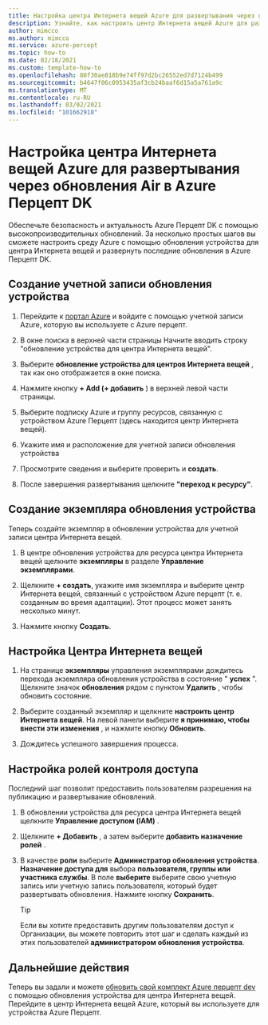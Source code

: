 ```yaml
---
title: Настройка центра Интернета вещей Azure для развертывания через обновления Air
description: Узнайте, как настроить центр Интернета вещей Azure для развертывания обновлений по воздуху в Azure Перцепт DK.
author: mimcco
ms.author: mimcco
ms.service: azure-percept
ms.topic: how-to
ms.date: 02/18/2021
ms.custom: template-how-to
ms.openlocfilehash: 80f30ae818b9e74ff97d2bc26552ed7d7124b499
ms.sourcegitcommit: b4647f06c0953435af3cb24baaf6d15a5a761a9c
ms.translationtype: MT
ms.contentlocale: ru-RU
ms.lasthandoff: 03/02/2021
ms.locfileid: "101662918"
---
```

# <a name="how-to-set-up-azure-iot-hub-to-deploy-over-the-air-updates-to-your-azure-percept-dk"></a>Настройка центра Интернета вещей Azure для развертывания через обновления Air в Azure Перцепт DK
Обеспечьте безопасность и актуальность Azure Перцепт DK с помощью высокопроизводительных обновлений. За несколько простых шагов вы сможете настроить среду Azure с помощью обновления устройства для центра Интернета вещей и развернуть последние обновления в Azure Перцепт DK.

## <a name="create-a-device-update-account"></a>Создание учетной записи обновления устройства

1. Перейдите к [портал Azure](https://portal.azure.com) и войдите с помощью учетной записи Azure, которую вы используете с Azure перцепт. 

1. В окне поиска в верхней части страницы Начните вводить строку "обновление устройства для центра Интернета вещей".

1. Выберите **обновление устройства для центров Интернета вещей** , так как оно отображается в окне поиска.

1. Нажмите кнопку **+ Add (+ добавить** ) в верхней левой части страницы.

1. Выберите подписку Azure и группу ресурсов, связанную с устройством Azure Перцепт (здесь находится центр Интернета вещей).

1. Укажите имя и расположение для учетной записи обновления устройства

1. Просмотрите сведения и выберите проверить и **создать**.
 
1. После завершения развертывания щелкните **"переход к ресурсу"**.
 
## <a name="create-a-device-update-instance"></a>Создание экземпляра обновления устройства
Теперь создайте экземпляр в обновлении устройства для учетной записи центра Интернета вещей.

1. В центре обновления устройства для ресурса центра Интернета вещей щелкните **экземпляры** в разделе **Управление экземплярами**.
 
1. Щелкните **+ создать**, укажите имя экземпляра и выберите центр Интернета вещей, связанный с устройством Azure перцепт (т. е. созданным во время адаптации). Этот процесс может занять несколько минут.
 
1. Нажмите кнопку **Создать**.

## <a name="configure-iot-hub"></a>Настройка Центра Интернета вещей

1. На странице **экземпляры** управления экземплярами дождитесь перехода экземпляра обновления устройства в состояние " **успех** ". Щелкните значок **обновления** рядом с пунктом **Удалить** , чтобы обновить состояние.
 
1. Выберите созданный экземпляр и щелкните **настроить центр Интернета вещей**. На левой панели выберите **я принимаю, чтобы внести эти изменения** , и нажмите кнопку **Обновить**.
 
1. Дождитесь успешного завершения процесса.
 
## <a name="configure-access-control-roles"></a>Настройка ролей контроля доступа
Последний шаг позволит предоставить пользователям разрешения на публикацию и развертывание обновлений.

1. В обновлении устройства для ресурса центра Интернета вещей щелкните **Управление доступом (IAM)** .
 
2. Щелкните **+ Добавить** , а затем выберите **добавить назначение ролей** .
 
3. В качестве **роли** выберите **Администратор обновления устройства**. **Назначение доступа для** выбора **пользователя, группы или участника службы**. В поле **выберите** выберите свою учетную запись или учетную запись пользователя, который будет развертывать обновления. Нажмите кнопку **Сохранить**. 

    > [!TIP]
    > Если вы хотите предоставить другим пользователям доступ к Организации, вы можете повторить этот шаг и сделать каждый из этих пользователей **администратором обновления устройства**.

## <a name="next-steps"></a>Дальнейшие действия

Теперь вы задали и можете [обновить свой комплект Azure перцепт dev](./how-to-update-over-the-air.md) с помощью обновления устройства для центра Интернета вещей. Перейдите в центр Интернета вещей Azure, который вы используете для устройства Azure Перцепт.